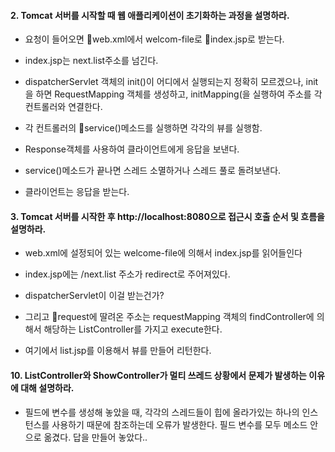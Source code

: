 #### 2. Tomcat 서버를 시작할 때 웹 애플리케이션이 초기화하는 과정을 설명하라.

 * 요청이 들어오면 web.xml에서 welcom-file로 index.jsp로 받는다.
 
 * index.jsp는 next.list주소를 넘긴다.
 
 * dispatcherServlet 객체의 init()이 어디에서 실행되는지 정확히 모르겠으나, init을 하면 RequestMapping 객체를 생성하고, initMapping(을 실행하여 주소를 각 컨트롤러와 연결한다.
 
 * 각 컨트롤러의 service()메소드를 실행하면 각각의 뷰를 실행함. 
 
 * Response객체를 사용하여 클라이언트에게 응답을 보낸다. 
  
 * service()메소드가 끝나면 스레드 소멸하거나 스레드 풀로 돌려보낸다. 
   
 * 클라이언트는 응답을 받는다.
     

#### 3. Tomcat 서버를 시작한 후 http://localhost:8080으로 접근시 호출 순서 및 흐름을 설명하라.
* web.xml에 설정되어 있는 welcome-file에 의해서 index.jsp를 읽어들인다

* index.jsp에는 /next.list 주소가 redirect로 주어져있다. 

* dispatcherServlet이 이걸 받는건가?

* 그리고 request에 딸려온 주소는 requestMapping 객체의 findController에 의해서 해당하는 ListController를 가지고 execute한다.

* 여기에서 list.jsp를 이용해서 뷰를 만들어 리턴한다. 

#### 10. ListController와 ShowController가 멀티 쓰레드 상황에서 문제가 발생하는 이유에 대해 설명하라.

* 필드에 변수를 생성해 놓았을 때, 각각의 스레드들이 힙에 올라가있는 하나의 인스턴스를 사용하기 때문에 참조하는데 오류가 발생한다. 필드 변수를 모두 메소드 안으로 옮겼다.
답을 만들어 놓았다.. 


